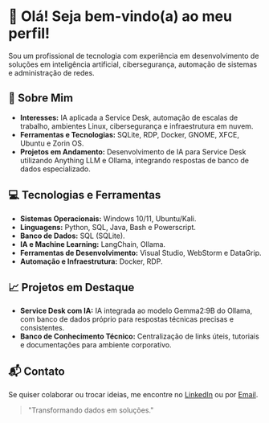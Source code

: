 # 👋 Olá! Seja bem-vindo(a) ao meu perfil!

Sou um profissional de tecnologia com experiência em desenvolvimento de soluções em inteligência artificial, cibersegurança, automação de sistemas e administração de redes.

## 🌱 Sobre Mim
- **Interesses:** IA aplicada a Service Desk, automação de escalas de trabalho, ambientes Linux, cibersegurança e infraestrutura em nuvem.
- **Ferramentas e Tecnologias:** SQLite, RDP, Docker, GNOME, XFCE, Ubuntu e Zorin OS.
- **Projetos em Andamento:** Desenvolvimento de IA para Service Desk utilizando Anything LLM e Ollama, integrando respostas de banco de dados especializado.

## 💻 Tecnologias e Ferramentas
- **Sistemas Operacionais:** Windows 10/11, Ubuntu/Kali.
- **Linguagens:** Python, SQL, Java, Bash e Powerscript.
- **Banco de Dados:** SQL (SQLite).
- **IA e Machine Learning:** LangChain, Ollama.
- **Ferramentas de Desenvolvimento:** Visual Studio, WebStorm e DataGrip.
- **Automação e Infraestrutura:** Docker, RDP.

## 📈 Projetos em Destaque
- **Service Desk com IA:** IA integrada ao modelo Gemma2:9B do Ollama, com banco de dados próprio para respostas técnicas precisas e consistentes.
- **Banco de Conhecimento Técnico:** Centralização de links úteis, tutoriais e documentações para ambiente corporativo.

## 📬 Contato
Se quiser colaborar ou trocar ideias, me encontre no [LinkedIn](#) ou por [Email](#).

> "Transformando dados em soluções."
